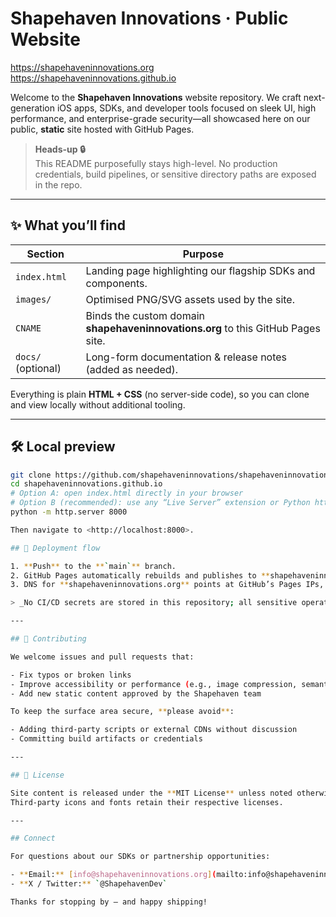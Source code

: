 # Shapehaven Innovations · Public Website

<https://shapehaveninnovations.org>  
<https://shapehaveninnovations.github.io>

Welcome to the **Shapehaven Innovations** website repository. We craft next-generation iOS apps, SDKs, and developer tools focused on sleek UI, high performance, and enterprise-grade security—all showcased here on our public, **static** site hosted with GitHub Pages.

> **Heads-up 🔒**  
> This README purposefully stays high-level. No production credentials, build pipelines, or sensitive directory paths are exposed in the repo.

---

## ✨ What you’ll find

| Section            | Purpose                                                                          |
| ------------------ | -------------------------------------------------------------------------------- |
| `index.html`       | Landing page highlighting our flagship SDKs and components.                      |
| `images/`          | Optimised PNG/SVG assets used by the site.                                       |
| `CNAME`            | Binds the custom domain **shapehaveninnovations.org** to this GitHub Pages site. |
| `docs/` (optional) | Long-form documentation & release notes (added as needed).                       |

Everything is plain **HTML + CSS** (no server-side code), so you can clone and view locally without additional tooling.

---

## 🛠️ Local preview

```bash
git clone https://github.com/shapehaveninnovations/shapehaveninnovations.github.io.git
cd shapehaveninnovations.github.io
# Option A: open index.html directly in your browser
# Option B (recommended): use any “Live Server” extension or Python http.server
python -m http.server 8000

Then navigate to <http://localhost:8000>.

## 🚀 Deployment flow

1. **Push** to the **`main`** branch.
2. GitHub Pages automatically rebuilds and publishes to **shapehaveninnovations.github.io**.
3. DNS for **shapehaveninnovations.org** points at GitHub’s Pages IPs, so the latest commit is live within minutes.

> _No CI/CD secrets are stored in this repository; all sensitive operations happen elsewhere._

---

## 🤝 Contributing

We welcome issues and pull requests that:

- Fix typos or broken links
- Improve accessibility or performance (e.g., image compression, semantic HTML)
- Add new static content approved by the Shapehaven team

To keep the surface area secure, **please avoid**:

- Adding third-party scripts or external CDNs without discussion
- Committing build artifacts or credentials

---

## 📄 License

Site content is released under the **MIT License** unless noted otherwise.
Third-party icons and fonts retain their respective licenses.

---

## Connect

For questions about our SDKs or partnership opportunities:

- **Email:** [info@shapehaveninnovations.org](mailto:info@shapehaveninnovations.org)
- **X / Twitter:** `@ShapehavenDev`

Thanks for stopping by — and happy shipping!
```
